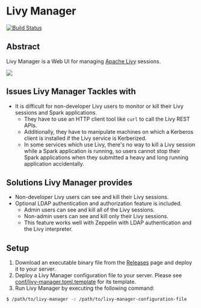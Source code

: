 # Livy Manager
[![Build Status](https://travis-ci.org/kjmrknsn/livy-manager.svg?branch=master)](https://travis-ci.org/kjmrknsn/livy-manager)

## Abstract
Livy Manager is a Web UI for managing [Apache Livy](https://livy.incubator.apache.org/) sessions.

![](https://raw.githubusercontent.com/kjmrknsn/livy-manager/master/img/livy-manager.png)

## Issues Livy Manager Tackles with
* It is difficult for non-developer Livy users to monitor or kill their Livy sessions and Spark applications.
    * They have to use an HTTP client tool like `curl` to call the Livy REST APIs.
    * Additionally, they have to manipulate machines on which a Kerberos client is installed if the Livy service is Kerberized.
    * In some services which use Livy, there's no way to kill a Livy session while a Spark application is running, so users cannot stop their Spark applications when they submitted a heavy and long running application accidentally.

## Solutions Livy Manager provides
* Non-developer Livy users can see and kill their Livy sessions.
* Optional LDAP authentication and authorization feature is included.
    * Admin users can see and kill all of the Livy sessions.
    * Non-admin users can see and kill only their Livy sessions.
    * This feature works well with Zeppelin with LDAP authentication and the Livy interpreter.

## Setup
1. Download an executable binary file from the [Releases](https://github.com/kjmrknsn/livy-manager/releases) page and deploy it to your server.
2. Deploy a Livy Manager configuration file to your server. Please see [conf/livy-manager.toml.template](https://github.com/kjmrknsn/livy-manager/blob/master/conf/livy-manager.toml.template) for its template.
3. Run Livy Manager by executing the following command:
```bash
$ /path/to/livy-manager -c /path/to/livy-manager-configuration-file
```
